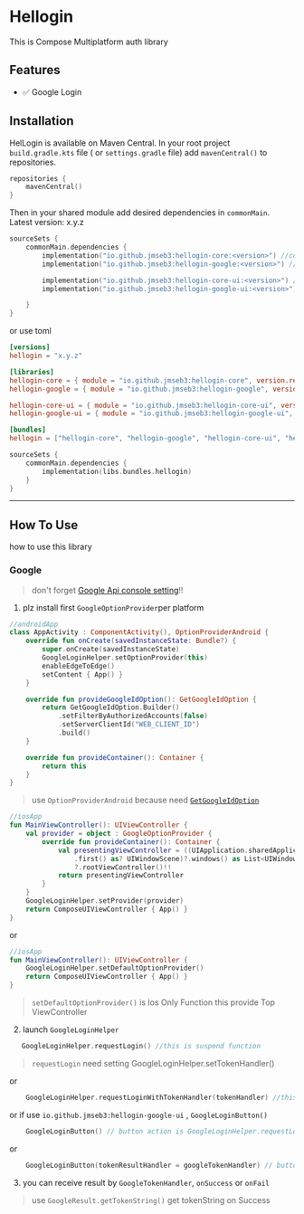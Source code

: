 # Hellogin

This is Compose Multiplatform auth library

## Features

- ✅ Google Login

## Installation

HelLogin is available on Maven Central. In your root project `build.gradle.kts` file (
or `settings.gradle` file) add `mavenCentral()` to repositories.

```kotlin
repositories {
    mavenCentral()
}
```

Then in your shared module add desired dependencies in `commonMain`. Latest version: x.y.z

```kotlin
sourceSets {
    commonMain.dependencies {
        implementation("io.github.jmseb3:hellogin-core:<version>") //core of library
        implementation("io.github.jmseb3:hellogin-google:<version>") //google login library

        implementation("io.github.jmseb3:hellogin-core-ui:<version>") //core of library for ui 
        implementation("io.github.jmseb3:hellogin-google-ui:<version>") //google login ui library

    }
}
```

or use toml

~~~toml
[versions]
hellogin = "x.y.z"

[libraries]
hellogin-core = { module = "io.github.jmseb3:hellogin-core", version.ref = "hellogin" }
hellogin-google = { module = "io.github.jmseb3:hellogin-google", version.ref = "hellogin" }

hellogin-core-ui = { module = "io.github.jmseb3:hellogin-core-ui", version.ref = "hellogin" }
hellogin-google-ui = { module = "io.github.jmseb3:hellogin-google-ui", version.ref = "hellogin" }

[bundles]
hellogin = ["hellogin-core", "hellogin-google", "hellogin-core-ui", "hellogin-google-ui"]

~~~
```kotlin
sourceSets {
    commonMain.dependencies {
        implementation(libs.bundles.hellogin)
    }
}
```

-----

## How To Use

how to use this library

### Google

> don't forget [Google Api console setting](https://console.cloud.google.com/)!!

1. plz install first `GoogleOptionProvider`per platform

~~~kotlin
//androidApp
class AppActivity : ComponentActivity(), OptionProviderAndroid {
    override fun onCreate(savedInstanceState: Bundle?) {
        super.onCreate(savedInstanceState)
        GoogleLoginHelper.setOptionProvider(this)
        enableEdgeToEdge()
        setContent { App() }
    }

    override fun provideGoogleIdOption(): GetGoogleIdOption {
        return GetGoogleIdOption.Builder()
            .setFilterByAuthorizedAccounts(false)
            .setServerClientId("WEB_CLIENT_ID")
            .build()
    }

    override fun provideContainer(): Container {
        return this
    }
}
~~~

> use `OptionProviderAndroid` because need [`GetGoogleIdOption`](https://developers.google.com/identity/android-credential-manager/android/reference/kotlin/com/google/android/libraries/identity/googleid/GetGoogleIdOption)

~~~kotlin
//iosApp
fun MainViewController(): UIViewController {
    val provider = object : GoogleOptionProvider {
        override fun provideContainer(): Container {
            val presentingViewController = ((UIApplication.sharedApplication().connectedScenes()
                .first() as? UIWindowScene)?.windows() as List<UIWindow?>).first()
                ?.rootViewController()!!
            return presentingViewController
        }
    }
    GoogleLoginHelper.setProvider(provider)
    return ComposeUIViewController { App() }
}
~~~
or
~~~kotlin
//iosApp
fun MainViewController(): UIViewController {
    GoogleLoginHelper.setDefaultOptionProvider()
    return ComposeUIViewController { App() }
}
~~~

> `setDefaultOptionProvider()` is Ios Only Function this provide Top ViewController

2. launch `GoogleLoginHelper`

~~~kotlin
   GoogleLoginHelper.requestLogin() //this is suspend function
~~~

> `requestLogin` need setting GoogleLoginHelper.setTokenHandler()

or

~~~kotlin
    GoogleLoginHelper.requestLoginWithTokenHandler(tokenHandler) //this is suspend function
~~~

or if use `io.github.jmseb3:hellogin-google-ui` , `GoogleLoginButton()`

~~~kotlin
    GoogleLoginButton() // button action is GoogleLoginHelper.requestLogin()
~~~

or

~~~kotlin
    GoogleLoginButton(tokenResultHandler = googleTokenHandler) // button action is GoogleLoginHelper.requestLoginWithTokenHandler()
~~~

3. you can receive result by `GoogleTokenHandler`, `onSuccess` or `onFail`

> use `GoogleResult.getTokenString()` get tokenString on Success
